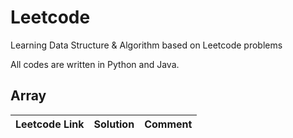# Leetcode
Learning Data Structure & Algorithm based on Leetcode problems

All codes are written in Python and Java.

## Array

| Leetcode Link  | Solution | Comment |
| ------------- | ------------- | ------  |

